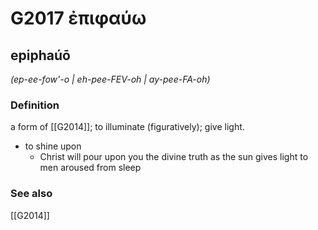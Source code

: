 # G2017 ἐπιφαύω

## epiphaúō

_(ep-ee-fow'-o | eh-pee-FEV-oh | ay-pee-FA-oh)_

### Definition

a form of [[G2014]]; to illuminate (figuratively); give light.

- to shine upon
  - Christ will pour upon you the divine truth as the sun gives light to men aroused from sleep

### See also

[[G2014]]

